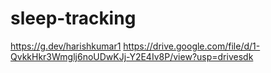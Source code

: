 # sleep-tracking
https://g.dev/harishkumar1
https://drive.google.com/file/d/1-QvkkHkr3Wmglj6noUDwKJj-Y2E4Iv8P/view?usp=drivesdk
